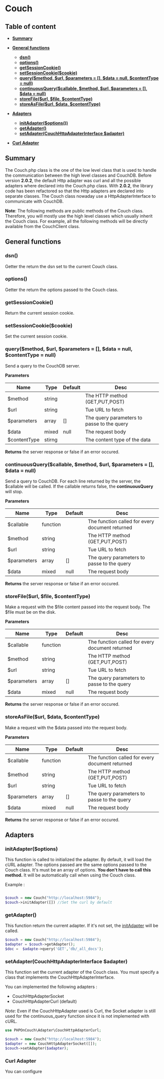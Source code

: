 # Couch

## Table of content

- [**Summary**](#summary)
- [**General functions**](#general-functions)
    + [**dsn()**](#dsn)
    + [**options()**](#options)
    + [**getSessionCookie()**](#getsessioncookie)
    + [**setSessionCookie($cookie)**](#setsessioncookiecookie)
    + [**query($method, $url, $parameters = [], $data = null, $contentType = null)**](#querymethod-url-parameters---data--null-contenttype--null)
    + [**continuousQuery($callable, $method, $url, $parameters = [], $data = null)**](#continuousquerycallable-method-url-parameters---data--null)
    + [**storeFile($url, $file, $contentType)**](#storefileurl-file-contenttype)
    + [**storeAsFile($url, $data, $contentType)**](#storeasfileurl-data-contenttype)
    
- [**Adapters**](#adapters)
    + [**initAdapter($options())**](#initadapteroptions)
    + [**getAdapter()**](#getadapter)
    + [**setAdapter(CouchHttpAdapterInterface $adapter)**](#setadaptercouchhttpadapterinterface-adapter)
- [**Curl Adapter**](#curl-adapter)

## Summary

The Couch.php class is the one of the low level class that is used to handle the communication between the high level classes and CouchDB. Before version **2.0.2**, the default Http adapter was curl and all the possible adapters where declared into the Couch.php class. With **2.0.2**, the library code has been refactored so  that the Http adapters are declared into separate classes. The Couch class nowaday use a HttpAdapterInterface to communicate with CouchDB.

**Note**: The following methods are public methods of the Couch class. Therefore, you will mostly use the high level classes which usually inherit the Couch class. For example, all the following methods will be directly available from the CouchClient class.

## General functions 

### dsn()

Getter the return the dsn set to the current Couch class.

### options()

Getter the return the options passed to the Couch class.

### getSessionCookie()

Return the current session cookie.

### setSessionCookie($cookie)

Set the current session cookie.

### query($method, $url, $parameters = [], $data = null, $contentType = null)

Send a query to the CouchDB server. 

**Parameters**

| Name | Type | Default | Desc |
|---|---|---|---|
| $method | string |   | The HTTP method (GET,PUT,POST) |
| $url | string |   | Tue URL to fetch |
| $parameters | array | [] | The query parameters to passe to the query |
| $data | mixed | null | The request body | 
| $contentType | stirng |   | The content type of the data |

**Returns**  the server response or false if an error occured.

### continuousQuery($callable, $method, $url, $parameters = [], $data = null)

Send a query to CouchDB. For each line returned by the server, the $callable will be called. If the callable returns false, the **continuousQuery** will stop.

**Parameters**

| Name | Type | Default | Desc |
|---|---|---|---|
| $callable | function |   | The function called for every document returned |
| $method | string |   | The HTTP method (GET,PUT,POST) |
| $url | string |   | Tue URL to fetch |
| $parameters | array | [] | The query parameters to passe to the query |
| $data | mixed | null | The request body | 

**Returns**  the server response or false if an error occured.

### storeFile($url, $file, $contentType)

Make a request with the $file content passed into the request body. The $file must be on the disk.

**Parameters**

| Name | Type | Default | Desc |
|---|---|---|---|
| $callable | function |   | The function called for every document returned |
| $method | string |   | The HTTP method (GET,PUT,POST) |
| $url | string |   | Tue URL to fetch |
| $parameters | array | [] | The query parameters to passe to the query |
| $data | mixed | null | The request body | 

**Returns**  the server response or false if an error occured.

### storeAsFile($url, $data, $contentType)

Make a request with the $data passed into the request body.

**Parameters**

| Name | Type | Default | Desc |
|---|---|---|---|
| $callable | function |   | The function called for every document returned |
| $method | string |   | The HTTP method (GET,PUT,POST) |
| $url | string |   | Tue URL to fetch |
| $parameters | array | [] | The query parameters to passe to the query |
| $data | mixed | null | The request body | 

**Returns**  the server response or false if an error occured.

## Adapters



### initAdapter($options)

This function is called to initialized the adapter. By default, it will load the cURL adapter. The options passed are the same options passed to the Couch class. It's must be an array of options. **You don't have to call this method.** It will be automatically call when using the Couch class.

Example :

```php

$couch = new Couch("http://localhost:5984");
$couch->initAdapter([]) //Set the curl by default
```


### getAdapter()

This function return the current adapter. If it's not set, the [initAdapter](#initadapter-options) will be called. 

```php
$couch = new Couch("http://localhost:5984");
$adapter = $couch->getAdapter();
$doc =  $adapte->query('GET','db/_all_docs');
```

### setAdapter(CouchHttpAdapterInterface $adapter)

This function set the current adapter of the Couch class. You must specify a class that implements the CouchHttpAdapterInterface.

You can implemented the following adapters :

 - CouchHttpAdapterSocket
 - CouchHttpAdapterCurl (default)

*Note*: Even if the CouchHttpAdapter used is Curl, the Socket adapter is still used for the continuous_query function since it is not implemented with cURL.

```php
use PHPOnCouch\Adapter\CouchHttpAdapterCurl;

$couch = new Couch("http://localhost:5984");
$adapter = new CouchHttpAdapterSocket([]);
$couch->setAdapter($adapter);
```

### Curl Adapter

You can configure